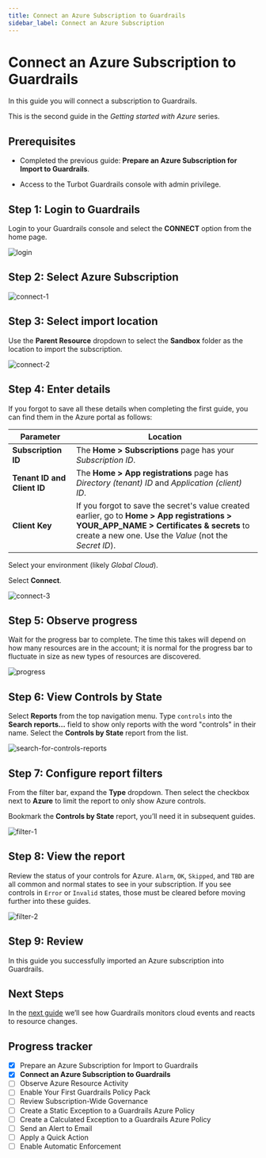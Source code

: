 ```yaml
---
title: Connect an Azure Subscription to Guardrails
sidebar_label: Connect an Azure Subscription
---
```



# Connect an Azure Subscription to Guardrails

In this guide you will connect a subscription to Guardrails.

This is the second guide in the *Getting started with Azure* series.

## Prerequisites

- Completed the previous guide: **Prepare an Azure Subscription for Import to Guardrails**.

- Access to the Turbot Guardrails console with admin privilege.

## Step 1: Login to Guardrails

Login to your Guardrails console and select the **CONNECT** option from the home page.

<p><img alt="login" src="/images/docs/guardrails/getting-started/getting-started-azure/connect-subscription/login.png"/></p>

## Step 2: Select Azure Subscription

<p><img alt="connect-1" src="/images/docs/guardrails/getting-started/getting-started-azure/connect-subscription/connect-1.png"/></p>

## Step 3: Select import location

Use the **Parent Resource** dropdown to select the **Sandbox** folder as the location to import the subscription.

<p><img alt="connect-2" src="/images/docs/guardrails/getting-started/getting-started-azure/connect-subscription/connect-2.png"/></p>

## Step 4: Enter details

If you forgot to save all these details when completing the first guide, you can find them in the Azure portal as follows:

| Parameter          | Location                                                                                                  |
|--------------------|----------------------------------------------------------------------------------------------------------|
| **Subscription ID** | The **Home > Subscriptions** page has your *Subscription ID*.                                            |
| **Tenant ID and Client ID** | The **Home > App registrations** page has *Directory (tenant) ID* and *Application (client) ID*. |
| **Client Key**     | If you forgot to save the secret's value created earlier, go to **Home > App registrations > YOUR_APP_NAME > Certificates & secrets** to create a new one. Use the *Value* (not the *Secret ID*). |

Select your environment (likely *Global Cloud*).

Select **Connect**.

<p><img alt="connect-3" src="/images/docs/guardrails/getting-started/getting-started-azure/connect-subscription/connect-3.png"/></p>


## Step 5: Observe progress

Wait for the progress bar to complete. The time this takes will depend on how many resources are in the account; it is normal for the progress bar to fluctuate in size as new types of resources are discovered.

<p><img alt="progress" src="/images/docs/guardrails/getting-started/getting-started-azure/connect-subscription/progress-bar.png"/></p>

## Step 6: View Controls by State

Select **Reports** from the top navigation menu. Type `controls` into the **Search reports…** field to show only reports with the word "controls" in their name. Select the **Controls by State** report from the list.

<p><img alt="search-for-controls-reports" src="/images/docs/guardrails/getting-started/getting-started-aws/connect-an-account/search-for-controls-reports.png"/></p>

## Step 7: Configure report filters

From the filter bar, expand the **Type** dropdown. Then select the checkbox next to **Azure** to limit the report to only show Azure controls.

Bookmark the **Controls by State** report, you’ll need it in subsequent guides.

<p><img alt="filter-1" src="/images/docs/guardrails/getting-started/getting-started-azure/connect-subscription/filter-1.png"/></p>

## Step 8: View the report

Review the status of your controls for Azure.  `Alarm`, `OK`, `Skipped`, and `TBD` are all common and normal states to see in your subscription. If you see controls in `Error` or `Invalid` states, those must be cleared before moving further into these guides.

<p><img alt="filter-2" src="/images/docs/guardrails/getting-started/getting-started-azure/connect-subscription/filter-2.png"/></p>

## Step 9: Review

In this guide you successfully imported an Azure subscription into Guardrails.

## Next Steps

In the [next guide](/guardrails/docs/getting-started/getting-started-azure/observe-azure-activity) we’ll see how Guardrails monitors cloud events and reacts to resource changes.

## Progress tracker

- [x] Prepare an Azure Subscription for Import to Guardrails
- [x] **Connect an Azure Subscription to Guardrails**
- [ ] Observe Azure Resource Activity
- [ ] Enable Your First Guardrails Policy Pack
- [ ] Review Subscription-Wide Governance
- [ ] Create a Static Exception to a Guardrails Azure Policy
- [ ] Create a Calculated Exception to a Guardrails Azure Policy
- [ ] Send an Alert to Email
- [ ] Apply a Quick Action
- [ ] Enable Automatic Enforcement
